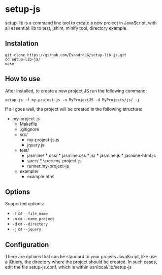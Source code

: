 # setup-js
setup-lib is a command line tool to create a new project in JavaScript, with all essential: lib to test, 
jshint, minify tool, directory example.

## Instalation
```
git clone https://github.com/EvandroLG/setup-lib-js.git
cd setup-lib-js/
make
```

## How to use
After installed, to create a new project JS run the following command:
```
setup-js -f my-project-js -n MyProjectJS -d MyProjects/js/ -j
```
If all goes well, the project will be created in the following structure:
* my-project-js
	* Makefile
	* .gitignore
	* src/
		* my-project-js.js
		* jquery.js
  * test/
    * jasmine/
			* css/
					* jasmine.css
			* js/
					* jasmine.js
					* jasmine-html.js
    * spec/
				* spec.my-project-js
    * runner.my-project-js
  * example/
    * example.html

## Options
Supported options:
*  <code>-f</code> or <code>--file_name</code>
*  <code>-n</code> or <code>--name_project</code>
*  <code>-d</code> or <code>--directory</code>
*  <code>-j</code> or <code>--jquery</code>

## Configuration
There are options that can be standard to your projecs JavaScript, like use a jQuery, the directory where the
project should be created. In such cases, edit the file setup-js.conf, which is within usr/local/lib/setup-js